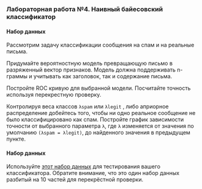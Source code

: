 ### Лабораторная работа №4. Наивный байесовский классификатор

#### Набор данных

Рассмотрим задачу классификации сообщения на спам и на реальные письма.

Придумайте вероятностную модель превращающую письмо в разряженный вектор признаков. Модель должна поддерживать n-граммы и учитывать как заголовок, так и содержание письма.

Постройте ROC кривую для выбранной модели. Посчитайте точность используя перекрестную проверку.

Контролируя веса классов `λspam` или `λlegit` , либо априорное распределение добейтесь того, чтобы ни одно реальное сообщение не было классифицировано как спам. Постройте график зависимости точности от выбранного параметра `λ`, где `λ` изменяется от значения по умолчанию `(λspam = λlegit)`, до найденного значения в предыдущем пункте.

#### Набор данных

Используйте [этот набор данных](https://drive.google.com/file/d/1-f_Sr6PXqHyAmz854zbJRDDu9CrI0oRg/) для тестирования вашего классификатора. Обратите внимание, что это один набор данных разбитый на 10 частей для перекрёстной проверки.